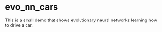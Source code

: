 # evo_nn_cars
This is a small demo that shows evolutionary neural networks learning how to drive a car.
